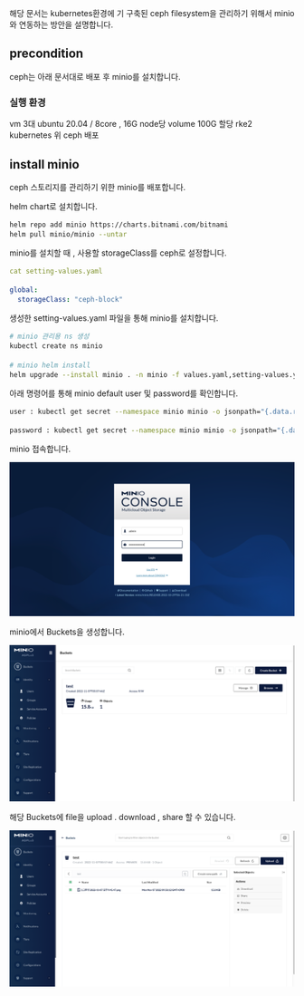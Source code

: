 해당 문서는 kubernetes환경에 기 구축된 ceph filesystem을 관리하기 위해서 minio와 연동하는 방안을 설명합니다.

## **precondition**

ceph는 아래 문서대로 배포 후 minio를 설치합니다.

### 실행 환경

vm 3대
ubuntu 20.04 / 8core , 16G
node당 volume 100G 할당
rke2 kubernetes 위 ceph 배포

## install minio

ceph 스토리지를 관리하기 위한 minio를 배포합니다.

helm chart로 설치합니다.

```bash
helm repo add minio https://charts.bitnami.com/bitnami
helm pull minio/minio --untar
```

minio를 설치할 때 , 사용할 storageClass를 ceph로 설정합니다.

```yaml
cat setting-values.yaml

global:
  storageClass: "ceph-block"
```

생성한 setting-values.yaml 파일을 통해 minio를 설치합니다.

```bash
# minio 관리용 ns 생성
kubectl create ns minio

# minio helm install
helm upgrade --install minio . -n minio -f values.yaml,setting-values.yaml
```

아래 명령어를 통해 minio default user 및 password를 확인합니다.

```bash
user : kubectl get secret --namespace minio minio -o jsonpath="{.data.root-user}" | base64 -d

password : kubectl get secret --namespace minio minio -o jsonpath="{.data.root-password}" | base64 -d
```

minio 접속합니다.

![minio-1][minio-1]
  
[minio-1]:./images/minio-1.PNG

minio에서 Buckets을 생성합니다.

![minio-2][minio-2]
  
[minio-2]:./images/minio-2.PNG

해당 Buckets에 file을 upload . download , share 할 수 있습니다.

![minio-3][minio-3]
  
[minio-3]:./images/minio-3.PNG